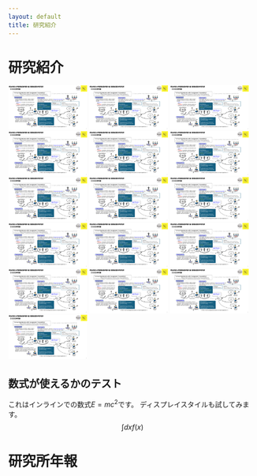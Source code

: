 ```yaml
---
layout: default
title: 研究紹介
---
```


# 研究紹介
<img src="assets/images/研究紹介（サンプル）v250319.png" width="160" height="90" alt="テスト" title="サンプル">
<img src="assets/images/研究紹介（サンプル）v250319.png" width="160" height="90" alt="テスト" title="サンプル">
<img src="assets/images/研究紹介（サンプル）v250319.png" width="160" height="90" alt="テスト" title="サンプル">
<img src="assets/images/研究紹介（サンプル）v250319.png" width="160" height="90" alt="テスト" title="サンプル">

<img src="assets/images/研究紹介（サンプル）v250319.png" width="160" height="90" alt="テスト" title="サンプル">
<img src="assets/images/研究紹介（サンプル）v250319.png" width="160" height="90" alt="テスト" title="サンプル">
<img src="assets/images/研究紹介（サンプル）v250319.png" width="160" height="90" alt="テスト" title="サンプル">
<img src="assets/images/研究紹介（サンプル）v250319.png" width="160" height="90" alt="テスト" title="サンプル">

<img src="assets/images/研究紹介（サンプル）v250319.png" width="160" height="90" alt="テスト" title="サンプル">
<img src="assets/images/研究紹介（サンプル）v250319.png" width="160" height="90" alt="テスト" title="サンプル">
<img src="assets/images/研究紹介（サンプル）v250319.png" width="160" height="90" alt="テスト" title="サンプル">
<img src="assets/images/研究紹介（サンプル）v250319.png" width="160" height="90" alt="テスト" title="サンプル">

<img src="assets/images/研究紹介（サンプル）v250319.png" width="160" height="90" alt="テスト" title="サンプル">
<img src="assets/images/研究紹介（サンプル）v250319.png" width="160" height="90" alt="テスト" title="サンプル">
<img src="assets/images/研究紹介（サンプル）v250319.png" width="160" height="90" alt="テスト" title="サンプル">
<img src="assets/images/研究紹介（サンプル）v250319.png" width="160" height="90" alt="テスト" title="サンプル">

## 数式が使えるかのテスト
これはインラインでの数式$E=mc^2$です。
ディスプレイスタイルも試してみます。
$$\int dx f(x)$$

# 研究所年報
